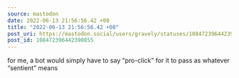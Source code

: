 ```yaml
---
source: mastodon
date: 2022-06-13 21:56:56.42 +00
title: "2022-06-13 21:56:56.42 +00"
post_uri: https://mastodon.social/users/gravely/statuses/108472396442390855
post_id: 108472396442390855
---
```

for me, a bot would simply have to say “pro-click” for it to pass as whatever “sentient” means


